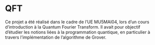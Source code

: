 # QFT
Ce projet a été réalisé dans le cadre de l’UE MU5MAI04, lors d’un cours d’introduction à la Quantum Fourier Transform. Il avait pour objectif d’étudier les notions liées à la programmation quantique, en particulier à travers l’implémentation de l’algorithme de Grover.
